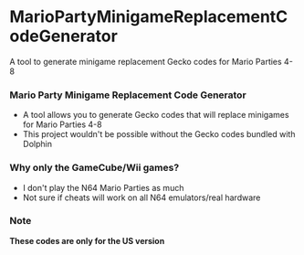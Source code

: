 # MarioPartyMinigameReplacementCodeGenerator
A tool to generate minigame replacement Gecko codes for Mario Parties 4-8

### Mario Party Minigame Replacement Code Generator
* A tool allows you to generate Gecko codes that will replace minigames for Mario Parties 4-8
* This project wouldn't be possible without the Gecko codes bundled with Dolphin

### Why only the GameCube/Wii games?
* I don't play the N64 Mario Parties as much
* Not sure if cheats will work on all N64 emulators/real hardware

### Note
**These codes are only for the US version**